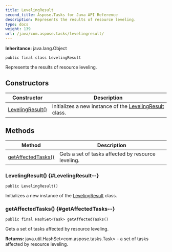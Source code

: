 ```yaml
---
title: LevelingResult
second_title: Aspose.Tasks for Java API Reference
description: Represents the results of resource leveling.
type: docs
weight: 139
url: /java/com.aspose.tasks/levelingresult/
---
```


**Inheritance:**
java.lang.Object
```
public final class LevelingResult
```

Represents the results of resource leveling.
## Constructors

| Constructor | Description |
| --- | --- |
| [LevelingResult()](#LevelingResult--) | Initializes a new instance of the [LevelingResult](../../com.aspose.tasks/levelingresult) class. |
## Methods

| Method | Description |
| --- | --- |
| [getAffectedTasks()](#getAffectedTasks--) | Gets a set of tasks affected by resource leveling. |
### LevelingResult() {#LevelingResult--}
```
public LevelingResult()
```


Initializes a new instance of the [LevelingResult](../../com.aspose.tasks/levelingresult) class.

### getAffectedTasks() {#getAffectedTasks--}
```
public final HashSet<Task> getAffectedTasks()
```


Gets a set of tasks affected by resource leveling.

**Returns:**
java.util.HashSet&lt;com.aspose.tasks.Task&gt; - a set of tasks affected by resource leveling.
